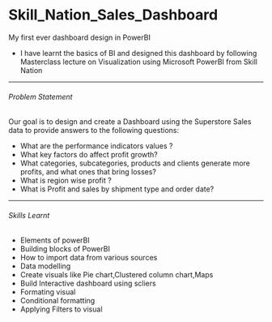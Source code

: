 # Skill_Nation_Sales_Dashboard
My first ever dashboard design in PowerBI

* I have learnt the basics of BI and designed this dashboard by following Masterclass lecture on Visualization using Microsoft PowerBI from Skill Nation
----------------------------------------------------------------------------------------------------------------------------------------------------------
###### Problem Statement  

Our goal is to design and create a Dashboard using the Superstore Sales data to provide answers to the following questions:

* What are the performance indicators values ? 
* What key factors do affect profit growth?
* What categories, subcategories, products and clients generate more profits, and what ones that bring losses?
* What is region wise profit ?
* What is Profit and sales by shipment type and order date?
-----------------------------------------------------------------------------------------------------------------------------------------------------------
###### Skills Learnt

* Elements of powerBI
* Building blocks of PowerBI
* How to import data from various sources
* Data modelling
* Create visuals like Pie chart,Clustered column chart,Maps
* Build Interactive dashboard using scliers
* Formating visual
* Conditional formatting
* Applying Filters to visual 

